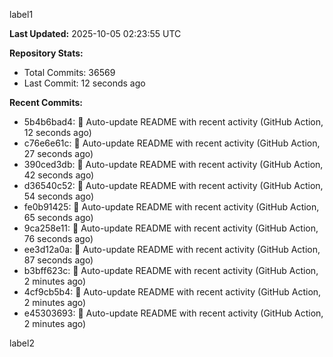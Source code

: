 
label1 
<!-- ACTIVITY_START -->
**Last Updated:** 2025-10-05 02:23:55 UTC

**Repository Stats:**
- Total Commits: 36569
- Last Commit: 12 seconds ago

**Recent Commits:**
- 5b4b6bad4: 🤖 Auto-update README with recent activity (GitHub Action, 12 seconds ago)
- c76e6e61c: 🤖 Auto-update README with recent activity (GitHub Action, 27 seconds ago)
- 390ced3db: 🤖 Auto-update README with recent activity (GitHub Action, 42 seconds ago)
- d36540c52: 🤖 Auto-update README with recent activity (GitHub Action, 54 seconds ago)
- fe0b91425: 🤖 Auto-update README with recent activity (GitHub Action, 65 seconds ago)
- 9ca258e11: 🤖 Auto-update README with recent activity (GitHub Action, 76 seconds ago)
- ee3d12a0a: 🤖 Auto-update README with recent activity (GitHub Action, 87 seconds ago)
- b3bff623c: 🤖 Auto-update README with recent activity (GitHub Action, 2 minutes ago)
- 4cf9cb5b4: 🤖 Auto-update README with recent activity (GitHub Action, 2 minutes ago)
- e45303693: 🤖 Auto-update README with recent activity (GitHub Action, 2 minutes ago)
<!-- ACTIVITY_END -->

label2
